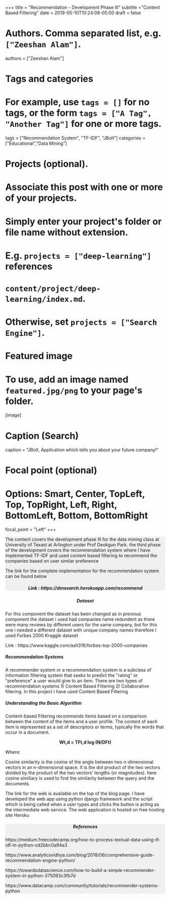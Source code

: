+++
title = "Recommendation - Development Phase III"
subtitle ="Content Based Filtering"
date = 2019-05-10T10:24:08-05:00
draft = false

# Authors. Comma separated list, e.g. `["Zeeshan Alam"]`.
authors = ["Zeeshan Alam"]

# Tags and categories
# For example, use `tags = []` for no tags, or the form `tags = ["A Tag", "Another Tag"]` for one or more tags.
tags = ["Recommendation System", "TF-IDF", "JBolt"]
categories = ["Educational","Data Mining"]

# Projects (optional).
#   Associate this post with one or more of your projects.
#   Simply enter your project's folder or file name without extension.
#   E.g. `projects = ["deep-learning"]` references 
#   `content/project/deep-learning/index.md`.
#   Otherwise, set `projects = ["Search Engine"]`.




# Featured image
# To use, add an image named `featured.jpg/png` to your page's folder. 
[image]
  # Caption (Search)
  caption = "JBolt, Application which tells you about your future company!"

  # Focal point (optional)
  # Options: Smart, Center, TopLeft, Top, TopRight, Left, Right, BottomLeft, Bottom, BottomRight
  focal_point = "Left"
+++

<div style="background-color:#f0f0f0">
<p> The content covers the development phase III for the data mining class at University of Texast at Arlington under Prof Deokgun Park. the third phase of the development covers the recommendation system where I have implemented
TF-IDF and used content based filtering to recommend the companies based on user similar preference </p>

<p> The link for the complete implementation for the recommendation system can be found below </p>
<h5 align="center"> Link : https://dmsearch.herokuapp.com/recommend </p>
</div>

<h5 align="center"> Dataset </h5>
<p> For this component the dataset has been changed as in previous component the dataset i used had companies name redundent as there were many reviews by different 
users for the same company, but for this one i needed a different dataset with unique company names therefore I used Forbes 2000 Kraggle dataset </p>

<p> Link : https://www.kaggle.com/ash316/forbes-top-2000-companies </p>


<h5> Recommendation Systems </h5>
A recommender system or a recommendation system is a subclass of information filtering system that seeks to predict the "rating" or "preference" a user would give to an item. There are two types of recommendation systems 1) Content Based Filtering 
2) Collaborative filtering. In this project I have used Content Based Filtering

<h5> Understanding the Basic Algorithm </h5>
<p> 
Content-based Filtering recommends items based on a comparison between the content of the items and a user profile. 
The content of each item is represented as a set of descriptors or terms, typically the words that occur in a document.

</p>


<p align="center"><b> Wt,d = TFt,d log (N/DFt) </b></p>

<p>
Where:
</p>


Cosine similarity is the cosine of the angle between two n-dimensional vectors in an n-dimensional space. It is the dot product of the two vectors divided by the product of the two vectors' lengths (or magnitudes).
here cosine similiary is used to find the similarity between the query and the documents.

<p>
The link for the web is available on the top of the blog page. I have developed the web app using python django framework and the script which is being called when a user types and clicks the button is 
acting as the intermediate web service. The web application is hosted on free hosting site Heroku</p>

</p>


<div style="background-color:#f0f0f0">
<h5 align="center"> References </h5>
<p> https://medium.freecodecamp.org/how-to-process-textual-data-using-tf-idf-in-python-cd2bbc0a94a3 </p>
<p> https://www.analyticsvidhya.com/blog/2018/06/comprehensive-guide-recommendation-engine-python/ </p>
<p> https://towardsdatascience.com/how-to-build-a-simple-recommender-system-in-python-375093c3fb7d </p>
<p> https://www.datacamp.com/community/tutorials/recommender-systems-python </p>
</div>
